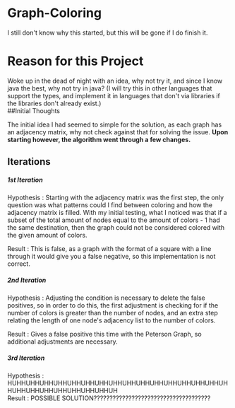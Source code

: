 # Graph-Coloring
I still don't know why this started, but this will be gone if I do finish it.
# Reason for this Project
Woke up in the dead of night with an idea, why not try it, and since I know java the best, why not try in java? (I will try this in other languages that support the types, and implement it in languages that don't via libraries if the libraries don't already exist.)<br/>
##Initial Thoughts

The initial idea I had seemed to simple for the solution, as each graph has an adjacency matrix, why not check against that for solving the issue.
**Upon starting however, the algorithm went through a few changes.**

## Iterations <br/>
##### 1st Iteration
Hypothesis : Starting with the adjacency matrix was the first step, the only question was what patterns could I find between coloring and how the adjacency matrix is filled. With my initial testing, what I noticed was that if a subset of the total amount of nodes equal to the amount of colors - 1 had the same destination, then the graph could not be considered colored with the given amount of colors.<br/>

Result
: This is false, as a graph with the format of a square with a line through it would give you a false negative, so this implementation is not correct.<br/>

##### 2nd Iteration<br/>
Hypothesis : Adjusting the condition is necessary to delete the false positives, so in order to do this, the first adjustment is checking for if the number of colors is greater than the number of nodes, and an extra step relating the length of one node's adjacency list to the number of colors.<br/>

Result : Gives a false positive this time with the Peterson Graph, so additional adjustments are necessary.    

##### 3rd Iteration
Hypothesis : HUHHUHHUHHUHHUHHUHHUHHUHHUHHUHHUHHUHHUHHUHHUHHUHHUHHUHHUHHUHHUHHUHHUHHUH<br/>
Result : POSSIBLE SOLUTION?????????????????????????????????????<br/>
